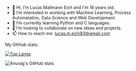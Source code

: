 - 👋 Hi, I’m Lucas Mallmann Eich and I'm 16 years old.
- 👀 I’m interested in working with Machine Learning, Process Automatation, Data Science and Web Development.
- 🌱 I’m currently learning Python and C languages.
- 💞️ I’m looking to collaborate on new ideas and projects. 
- 📫 How to reach me: lucas.m.eich83@gmail.com

My GitHub stats:  

[![Top Langs](https://github-readme-stats.vercel.app/api/top-langs/?username=LucasMallmannEich)](https://github.com/anuraghazra/github-readme-stats)

![Anurag's GitHub stats](https://github-readme-stats.vercel.app/api?username=LucasMallmannEich&show_icons=true&theme=radical)
